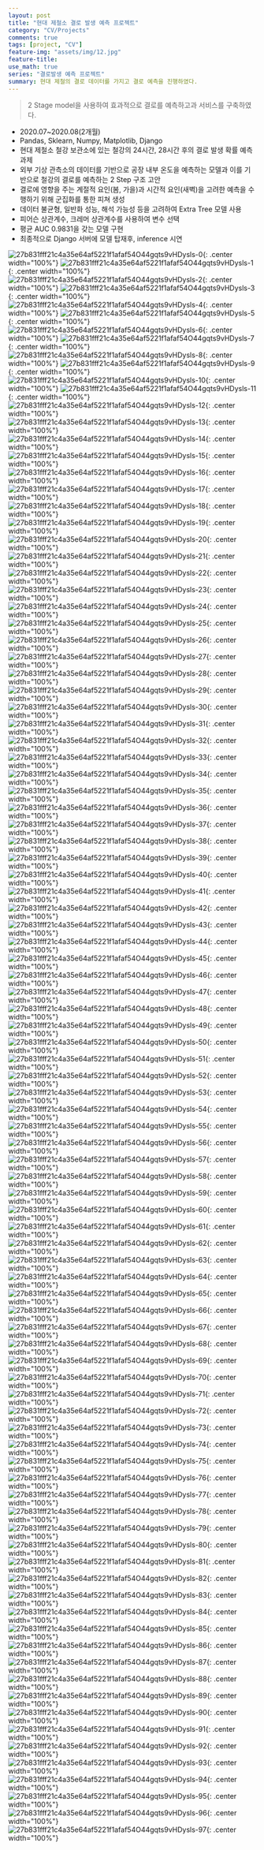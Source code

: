 ```yaml
---
layout: post
title: "현대 제철소 결로 발생 예측 프로젝트"
category: "CV/Projects"
comments: true
tags: [project, "CV"]
feature-img: "assets/img/12.jpg"
feature-title:
use_math: true
series: "결로발생 예측 프로젝트"
summary: 현대 제철의 결로 데이터를 가지고 결로 예측을 진행하였다.
---
```


> 2 Stage model을 사용하여 효과적으로 결로를 예측하고과 서비스를 구축하였다.

<!-- <p style="text-align:center">파일을 불러오는데 시간이 좀 걸립니다!</p> -->

- 2020.07~2020.08(2개월)
- Pandas, Sklearn, Numpy, Matplotlib, Django
- 현대 제철소 철강 보관소에 있는 철강의 24시간, 28시간 후의 결로 발생 확률 예측 과제
- 외부 기상 관측소의 데이터를 기반으로 공장 내부 온도을 예측하는 모델과 이를 기반으로 철강의 결로를 예측하는 2 Step 구조 고안
- 결로에 영향을 주는 계절적 요인(봄, 가을)과 시간적 요인(새벽)을 고려한 예측을 수행하기 위해 군집화를 통한 피쳐 생성
- 데이터 불균형, 일반화 성능, 해석 가능성 등을 고려하여 Extra Tree 모델 사용
- 피어슨 상관계수, 크레머 상관계수를 사용하여 변수 선택
- 평균 AUC 0.9831을 갖는 모델 구현
- 최종적으로 Django 서버에 모델 탑재후, inference 시연

![27b831fff21c4a35e64af5221f1afaf54O44gqts9vHDysls-0](https://user-images.githubusercontent.com/37871541/92864343-f2140b80-f437-11ea-997b-dd520c2fb9c9.jpg){: .center width="100%"}
![27b831fff21c4a35e64af5221f1afaf54O44gqts9vHDysls-1](https://user-images.githubusercontent.com/37871541/92863970-8e89de00-f437-11ea-8b55-a13d5e5cdd67.jpg){: .center width="100%"}
![27b831fff21c4a35e64af5221f1afaf54O44gqts9vHDysls-2](https://user-images.githubusercontent.com/37871541/92863975-8f227480-f437-11ea-8d4e-527f9846b610.jpg){: .center width="100%"}
![27b831fff21c4a35e64af5221f1afaf54O44gqts9vHDysls-3](https://user-images.githubusercontent.com/37871541/92863976-9053a180-f437-11ea-9e3b-d81f20d23b07.jpg){: .center width="100%"}
![27b831fff21c4a35e64af5221f1afaf54O44gqts9vHDysls-4](https://user-images.githubusercontent.com/37871541/92863978-9053a180-f437-11ea-9d5d-5a2ac0a49fb5.jpg){: .center width="100%"}
![27b831fff21c4a35e64af5221f1afaf54O44gqts9vHDysls-5](https://user-images.githubusercontent.com/37871541/92863980-90ec3800-f437-11ea-9a3c-b9c1869fa3cf.jpg){: .center width="100%"}
![27b831fff21c4a35e64af5221f1afaf54O44gqts9vHDysls-6](https://user-images.githubusercontent.com/37871541/92863981-9184ce80-f437-11ea-8953-d01393e830b2.jpg){: .center width="100%"}
![27b831fff21c4a35e64af5221f1afaf54O44gqts9vHDysls-7](https://user-images.githubusercontent.com/37871541/92863985-921d6500-f437-11ea-9908-e9f6127aeaa5.jpg){: .center width="100%"}
![27b831fff21c4a35e64af5221f1afaf54O44gqts9vHDysls-8](https://user-images.githubusercontent.com/37871541/92863987-93e72880-f437-11ea-91c3-98a5cae200aa.jpg){: .center width="100%"}
![27b831fff21c4a35e64af5221f1afaf54O44gqts9vHDysls-9](https://user-images.githubusercontent.com/37871541/92863988-93e72880-f437-11ea-90ea-01aa7f981329.jpg){: .center width="100%"}
![27b831fff21c4a35e64af5221f1afaf54O44gqts9vHDysls-10](https://user-images.githubusercontent.com/37871541/92863989-947fbf00-f437-11ea-9c1e-c23be4fc3736.jpg){: .center width="100%"}
![27b831fff21c4a35e64af5221f1afaf54O44gqts9vHDysls-11](https://user-images.githubusercontent.com/37871541/92863993-95185580-f437-11ea-97e8-d71759ec8cbb.jpg){: .center width="100%"}
![27b831fff21c4a35e64af5221f1afaf54O44gqts9vHDysls-12](https://user-images.githubusercontent.com/37871541/92863996-95b0ec00-f437-11ea-8871-39974b0a7b11.jpg){: .center width="100%"}
![27b831fff21c4a35e64af5221f1afaf54O44gqts9vHDysls-13](https://user-images.githubusercontent.com/37871541/92863997-95b0ec00-f437-11ea-88b8-ec96fafc15e3.jpg){: .center width="100%"}
![27b831fff21c4a35e64af5221f1afaf54O44gqts9vHDysls-14](https://user-images.githubusercontent.com/37871541/92863998-977aaf80-f437-11ea-8f6e-8fe8095ed2bf.jpg){: .center width="100%"}
![27b831fff21c4a35e64af5221f1afaf54O44gqts9vHDysls-15](https://user-images.githubusercontent.com/37871541/92863999-98134600-f437-11ea-990d-313aeb22773c.jpg){: .center width="100%"}
![27b831fff21c4a35e64af5221f1afaf54O44gqts9vHDysls-16](https://user-images.githubusercontent.com/37871541/92864000-98134600-f437-11ea-90e5-9cbb8b364849.jpg){: .center width="100%"}
![27b831fff21c4a35e64af5221f1afaf54O44gqts9vHDysls-17](https://user-images.githubusercontent.com/37871541/92864004-99dd0980-f437-11ea-9516-aa61efac5c05.jpg){: .center width="100%"}
![27b831fff21c4a35e64af5221f1afaf54O44gqts9vHDysls-18](https://user-images.githubusercontent.com/37871541/92864005-9a75a000-f437-11ea-9600-0a46f0b5afe9.jpg){: .center width="100%"}
![27b831fff21c4a35e64af5221f1afaf54O44gqts9vHDysls-19](https://user-images.githubusercontent.com/37871541/92864006-9a75a000-f437-11ea-9cf2-5d21e7d823a9.jpg){: .center width="100%"}
![27b831fff21c4a35e64af5221f1afaf54O44gqts9vHDysls-20](https://user-images.githubusercontent.com/37871541/92864007-9b0e3680-f437-11ea-8f35-c6543e77fa34.jpg){: .center width="100%"}
![27b831fff21c4a35e64af5221f1afaf54O44gqts9vHDysls-21](https://user-images.githubusercontent.com/37871541/92864010-9ba6cd00-f437-11ea-8145-ccd38f416bbc.jpg){: .center width="100%"}
![27b831fff21c4a35e64af5221f1afaf54O44gqts9vHDysls-22](https://user-images.githubusercontent.com/37871541/92864011-9c3f6380-f437-11ea-8da2-d807f06d38f9.jpg){: .center width="100%"}
![27b831fff21c4a35e64af5221f1afaf54O44gqts9vHDysls-23](https://user-images.githubusercontent.com/37871541/92864012-9cd7fa00-f437-11ea-9842-54398ea82deb.jpg){: .center width="100%"}
![27b831fff21c4a35e64af5221f1afaf54O44gqts9vHDysls-24](https://user-images.githubusercontent.com/37871541/92864013-9d709080-f437-11ea-980f-8db74c730061.jpg){: .center width="100%"}
![27b831fff21c4a35e64af5221f1afaf54O44gqts9vHDysls-25](https://user-images.githubusercontent.com/37871541/92864014-9e092700-f437-11ea-8b81-8698901e2dd1.jpg){: .center width="100%"}
![27b831fff21c4a35e64af5221f1afaf54O44gqts9vHDysls-26](https://user-images.githubusercontent.com/37871541/92864017-9ea1bd80-f437-11ea-8761-daed3a438836.jpg){: .center width="100%"}
![27b831fff21c4a35e64af5221f1afaf54O44gqts9vHDysls-27](https://user-images.githubusercontent.com/37871541/92864018-9ea1bd80-f437-11ea-925a-b7a3a45717e7.jpg){: .center width="100%"}
![27b831fff21c4a35e64af5221f1afaf54O44gqts9vHDysls-28](https://user-images.githubusercontent.com/37871541/92864019-a06b8100-f437-11ea-8f22-5cde6ef0edcb.jpg){: .center width="100%"}
![27b831fff21c4a35e64af5221f1afaf54O44gqts9vHDysls-29](https://user-images.githubusercontent.com/37871541/92864020-a1041780-f437-11ea-9f60-9dbb20a169a1.jpg){: .center width="100%"}
![27b831fff21c4a35e64af5221f1afaf54O44gqts9vHDysls-30](https://user-images.githubusercontent.com/37871541/92864021-a1041780-f437-11ea-9bb1-8c3e1cb6ef51.jpg){: .center width="100%"}
![27b831fff21c4a35e64af5221f1afaf54O44gqts9vHDysls-31](https://user-images.githubusercontent.com/37871541/92864022-a19cae00-f437-11ea-8a64-39f005759e88.jpg){: .center width="100%"}
![27b831fff21c4a35e64af5221f1afaf54O44gqts9vHDysls-32](https://user-images.githubusercontent.com/37871541/92864024-a2354480-f437-11ea-9503-d7c1d96d2910.jpg){: .center width="100%"}
![27b831fff21c4a35e64af5221f1afaf54O44gqts9vHDysls-33](https://user-images.githubusercontent.com/37871541/92864025-a2cddb00-f437-11ea-836c-2ca22e2b6046.jpg){: .center width="100%"}
![27b831fff21c4a35e64af5221f1afaf54O44gqts9vHDysls-34](https://user-images.githubusercontent.com/37871541/92864027-a3667180-f437-11ea-83e8-76de088fb319.jpg){: .center width="100%"}
![27b831fff21c4a35e64af5221f1afaf54O44gqts9vHDysls-35](https://user-images.githubusercontent.com/37871541/92864029-a3667180-f437-11ea-938f-39c7f5b05d1b.jpg){: .center width="100%"}
![27b831fff21c4a35e64af5221f1afaf54O44gqts9vHDysls-36](https://user-images.githubusercontent.com/37871541/92864030-a3ff0800-f437-11ea-9c8b-fd1f68964d64.jpg){: .center width="100%"}
![27b831fff21c4a35e64af5221f1afaf54O44gqts9vHDysls-37](https://user-images.githubusercontent.com/37871541/92864031-a4979e80-f437-11ea-9ec5-5561e6e82980.jpg){: .center width="100%"}
![27b831fff21c4a35e64af5221f1afaf54O44gqts9vHDysls-38](https://user-images.githubusercontent.com/37871541/92864033-a5303500-f437-11ea-9945-a1d0e812c4e1.jpg){: .center width="100%"}
![27b831fff21c4a35e64af5221f1afaf54O44gqts9vHDysls-39](https://user-images.githubusercontent.com/37871541/92864035-a5c8cb80-f437-11ea-94d8-344b658ceec0.jpg){: .center width="100%"}
![27b831fff21c4a35e64af5221f1afaf54O44gqts9vHDysls-40](https://user-images.githubusercontent.com/37871541/92864037-a6616200-f437-11ea-9b1c-615f6a05ed30.jpg){: .center width="100%"}
![27b831fff21c4a35e64af5221f1afaf54O44gqts9vHDysls-41](https://user-images.githubusercontent.com/37871541/92864039-a6f9f880-f437-11ea-9970-2e088ee57edb.jpg){: .center width="100%"}
![27b831fff21c4a35e64af5221f1afaf54O44gqts9vHDysls-42](https://user-images.githubusercontent.com/37871541/92864041-a6f9f880-f437-11ea-91d6-1c95a1b260e7.jpg){: .center width="100%"}
![27b831fff21c4a35e64af5221f1afaf54O44gqts9vHDysls-43](https://user-images.githubusercontent.com/37871541/92864045-a7928f00-f437-11ea-920c-3f3df922ea89.jpg){: .center width="100%"}
![27b831fff21c4a35e64af5221f1afaf54O44gqts9vHDysls-44](https://user-images.githubusercontent.com/37871541/92864051-a8c3bc00-f437-11ea-9ae9-b7387f0acfc4.jpg){: .center width="100%"}
![27b831fff21c4a35e64af5221f1afaf54O44gqts9vHDysls-45](https://user-images.githubusercontent.com/37871541/92864054-a95c5280-f437-11ea-91f7-7d7536d74b51.jpg){: .center width="100%"}
![27b831fff21c4a35e64af5221f1afaf54O44gqts9vHDysls-46](https://user-images.githubusercontent.com/37871541/92864056-a9f4e900-f437-11ea-96eb-4945d4d831e3.jpg){: .center width="100%"}
![27b831fff21c4a35e64af5221f1afaf54O44gqts9vHDysls-47](https://user-images.githubusercontent.com/37871541/92864058-aa8d7f80-f437-11ea-9fad-99f38d1a5bec.jpg){: .center width="100%"}
![27b831fff21c4a35e64af5221f1afaf54O44gqts9vHDysls-48](https://user-images.githubusercontent.com/37871541/92864060-ab261600-f437-11ea-9f3f-7de8b7437b9b.jpg){: .center width="100%"}
![27b831fff21c4a35e64af5221f1afaf54O44gqts9vHDysls-49](https://user-images.githubusercontent.com/37871541/92864062-abbeac80-f437-11ea-8072-402c024f5e10.jpg){: .center width="100%"}
![27b831fff21c4a35e64af5221f1afaf54O44gqts9vHDysls-50](https://user-images.githubusercontent.com/37871541/92864066-acefd980-f437-11ea-877c-945e1866fba5.jpg){: .center width="100%"}
![27b831fff21c4a35e64af5221f1afaf54O44gqts9vHDysls-51](https://user-images.githubusercontent.com/37871541/92864070-ad887000-f437-11ea-8cb6-9034d501e284.jpg){: .center width="100%"}
![27b831fff21c4a35e64af5221f1afaf54O44gqts9vHDysls-52](https://user-images.githubusercontent.com/37871541/92864072-ae210680-f437-11ea-9d7b-6417a2fb9119.jpg){: .center width="100%"}
![27b831fff21c4a35e64af5221f1afaf54O44gqts9vHDysls-53](https://user-images.githubusercontent.com/37871541/92864074-aeb99d00-f437-11ea-8613-442f25d99142.jpg){: .center width="100%"}
![27b831fff21c4a35e64af5221f1afaf54O44gqts9vHDysls-54](https://user-images.githubusercontent.com/37871541/92864079-af523380-f437-11ea-9317-3124624aadf8.jpg){: .center width="100%"}
![27b831fff21c4a35e64af5221f1afaf54O44gqts9vHDysls-55](https://user-images.githubusercontent.com/37871541/92864081-afeaca00-f437-11ea-9780-b211ae1baeed.jpg){: .center width="100%"}
![27b831fff21c4a35e64af5221f1afaf54O44gqts9vHDysls-56](https://user-images.githubusercontent.com/37871541/92864084-b0836080-f437-11ea-8767-f7748b676b61.jpg){: .center width="100%"}
![27b831fff21c4a35e64af5221f1afaf54O44gqts9vHDysls-57](https://user-images.githubusercontent.com/37871541/92864086-b11bf700-f437-11ea-885a-0bc8bc2c314c.jpg){: .center width="100%"}
![27b831fff21c4a35e64af5221f1afaf54O44gqts9vHDysls-58](https://user-images.githubusercontent.com/37871541/92864088-b11bf700-f437-11ea-9473-6fdf02305f24.jpg){: .center width="100%"}
![27b831fff21c4a35e64af5221f1afaf54O44gqts9vHDysls-59](https://user-images.githubusercontent.com/37871541/92864091-b1b48d80-f437-11ea-86a1-fc62c8dc7df9.jpg){: .center width="100%"}
![27b831fff21c4a35e64af5221f1afaf54O44gqts9vHDysls-60](https://user-images.githubusercontent.com/37871541/92864093-b1b48d80-f437-11ea-9b9b-9f97e9f760bd.jpg){: .center width="100%"}
![27b831fff21c4a35e64af5221f1afaf54O44gqts9vHDysls-61](https://user-images.githubusercontent.com/37871541/92864096-b24d2400-f437-11ea-8ccc-d6c26803ba90.jpg){: .center width="100%"}
![27b831fff21c4a35e64af5221f1afaf54O44gqts9vHDysls-62](https://user-images.githubusercontent.com/37871541/92864099-b2e5ba80-f437-11ea-80e2-934546cc2dee.jpg){: .center width="100%"}
![27b831fff21c4a35e64af5221f1afaf54O44gqts9vHDysls-63](https://user-images.githubusercontent.com/37871541/92864102-b37e5100-f437-11ea-8c61-d90145c1e799.jpg){: .center width="100%"}
![27b831fff21c4a35e64af5221f1afaf54O44gqts9vHDysls-64](https://user-images.githubusercontent.com/37871541/92864106-b416e780-f437-11ea-9c00-8de31fbff46d.jpg){: .center width="100%"}
![27b831fff21c4a35e64af5221f1afaf54O44gqts9vHDysls-65](https://user-images.githubusercontent.com/37871541/92864107-b416e780-f437-11ea-9be3-83ef57a13471.jpg){: .center width="100%"}
![27b831fff21c4a35e64af5221f1afaf54O44gqts9vHDysls-66](https://user-images.githubusercontent.com/37871541/92864111-b5e0ab00-f437-11ea-95ca-6d9c90c985d7.jpg){: .center width="100%"}
![27b831fff21c4a35e64af5221f1afaf54O44gqts9vHDysls-67](https://user-images.githubusercontent.com/37871541/92864115-b6794180-f437-11ea-9f52-649f5b632130.jpg){: .center width="100%"}
![27b831fff21c4a35e64af5221f1afaf54O44gqts9vHDysls-68](https://user-images.githubusercontent.com/37871541/92864116-b711d800-f437-11ea-94ef-ea4201ca6442.jpg){: .center width="100%"}
![27b831fff21c4a35e64af5221f1afaf54O44gqts9vHDysls-69](https://user-images.githubusercontent.com/37871541/92864120-b711d800-f437-11ea-9698-76b6f279e793.jpg){: .center width="100%"}
![27b831fff21c4a35e64af5221f1afaf54O44gqts9vHDysls-70](https://user-images.githubusercontent.com/37871541/92864123-b7aa6e80-f437-11ea-816b-7e3b2f415734.jpg){: .center width="100%"}
![27b831fff21c4a35e64af5221f1afaf54O44gqts9vHDysls-71](https://user-images.githubusercontent.com/37871541/92864124-b8430500-f437-11ea-8d95-0648cdd6da0c.jpg){: .center width="100%"}
![27b831fff21c4a35e64af5221f1afaf54O44gqts9vHDysls-72](https://user-images.githubusercontent.com/37871541/92864128-b8db9b80-f437-11ea-8fa5-c56c6ee09204.jpg){: .center width="100%"}
![27b831fff21c4a35e64af5221f1afaf54O44gqts9vHDysls-73](https://user-images.githubusercontent.com/37871541/92864130-b9743200-f437-11ea-8fd3-4b528140bbbc.jpg){: .center width="100%"}
![27b831fff21c4a35e64af5221f1afaf54O44gqts9vHDysls-74](https://user-images.githubusercontent.com/37871541/92864136-baa55f00-f437-11ea-9c53-26f12b66de29.jpg){: .center width="100%"}
![27b831fff21c4a35e64af5221f1afaf54O44gqts9vHDysls-75](https://user-images.githubusercontent.com/37871541/92864139-bb3df580-f437-11ea-9aba-82fddc8633a1.jpg){: .center width="100%"}
![27b831fff21c4a35e64af5221f1afaf54O44gqts9vHDysls-76](https://user-images.githubusercontent.com/37871541/92864141-bbd68c00-f437-11ea-9742-6850d80b9e2a.jpg){: .center width="100%"}
![27b831fff21c4a35e64af5221f1afaf54O44gqts9vHDysls-77](https://user-images.githubusercontent.com/37871541/92864145-bc6f2280-f437-11ea-8f82-3a44cbe8d0da.jpg){: .center width="100%"}
![27b831fff21c4a35e64af5221f1afaf54O44gqts9vHDysls-78](https://user-images.githubusercontent.com/37871541/92864147-bc6f2280-f437-11ea-85cf-967c21951a02.jpg){: .center width="100%"}
![27b831fff21c4a35e64af5221f1afaf54O44gqts9vHDysls-79](https://user-images.githubusercontent.com/37871541/92864149-bd07b900-f437-11ea-9927-f192351a3eb1.jpg){: .center width="100%"}
![27b831fff21c4a35e64af5221f1afaf54O44gqts9vHDysls-80](https://user-images.githubusercontent.com/37871541/92864151-bda04f80-f437-11ea-8db4-e44c1a57509e.jpg){: .center width="100%"}
![27b831fff21c4a35e64af5221f1afaf54O44gqts9vHDysls-81](https://user-images.githubusercontent.com/37871541/92864153-be38e600-f437-11ea-9297-e916b8a719ad.jpg){: .center width="100%"}
![27b831fff21c4a35e64af5221f1afaf54O44gqts9vHDysls-82](https://user-images.githubusercontent.com/37871541/92864156-be38e600-f437-11ea-9460-88ef8aa52910.jpg){: .center width="100%"}
![27b831fff21c4a35e64af5221f1afaf54O44gqts9vHDysls-83](https://user-images.githubusercontent.com/37871541/92864157-bed17c80-f437-11ea-8f9c-f387d763c6c4.jpg){: .center width="100%"}
![27b831fff21c4a35e64af5221f1afaf54O44gqts9vHDysls-84](https://user-images.githubusercontent.com/37871541/92864161-bf6a1300-f437-11ea-91ab-f4ab4171d224.jpg){: .center width="100%"}
![27b831fff21c4a35e64af5221f1afaf54O44gqts9vHDysls-85](https://user-images.githubusercontent.com/37871541/92864163-c002a980-f437-11ea-9307-1b945336d2b0.jpg){: .center width="100%"}
![27b831fff21c4a35e64af5221f1afaf54O44gqts9vHDysls-86](https://user-images.githubusercontent.com/37871541/92864165-c09b4000-f437-11ea-916a-b4effa1efac1.jpg){: .center width="100%"}
![27b831fff21c4a35e64af5221f1afaf54O44gqts9vHDysls-87](https://user-images.githubusercontent.com/37871541/92864170-c09b4000-f437-11ea-8bf5-381ec0b55751.jpg){: .center width="100%"}
![27b831fff21c4a35e64af5221f1afaf54O44gqts9vHDysls-88](https://user-images.githubusercontent.com/37871541/92864174-c133d680-f437-11ea-96ec-863527e62542.jpg){: .center width="100%"}
![27b831fff21c4a35e64af5221f1afaf54O44gqts9vHDysls-89](https://user-images.githubusercontent.com/37871541/92864176-c1cc6d00-f437-11ea-81ea-5c301648ba20.jpg){: .center width="100%"}
![27b831fff21c4a35e64af5221f1afaf54O44gqts9vHDysls-90](https://user-images.githubusercontent.com/37871541/92864181-c2fd9a00-f437-11ea-9846-100dc9fa7e3e.jpg){: .center width="100%"}
![27b831fff21c4a35e64af5221f1afaf54O44gqts9vHDysls-91](https://user-images.githubusercontent.com/37871541/92864183-c3963080-f437-11ea-8c28-91837d26ee97.jpg){: .center width="100%"}
![27b831fff21c4a35e64af5221f1afaf54O44gqts9vHDysls-92](https://user-images.githubusercontent.com/37871541/92864186-c42ec700-f437-11ea-84dc-03ff5617b0e5.jpg){: .center width="100%"}
![27b831fff21c4a35e64af5221f1afaf54O44gqts9vHDysls-93](https://user-images.githubusercontent.com/37871541/92864188-c4c75d80-f437-11ea-9b5d-22567392fa8a.jpg){: .center width="100%"}
![27b831fff21c4a35e64af5221f1afaf54O44gqts9vHDysls-94](https://user-images.githubusercontent.com/37871541/92864191-c55ff400-f437-11ea-91ee-f738a9eb034d.jpg){: .center width="100%"}
![27b831fff21c4a35e64af5221f1afaf54O44gqts9vHDysls-95](https://user-images.githubusercontent.com/37871541/92864193-c5f88a80-f437-11ea-97fe-d2cd406b51c0.jpg){: .center width="100%"}
![27b831fff21c4a35e64af5221f1afaf54O44gqts9vHDysls-96](https://user-images.githubusercontent.com/37871541/92864196-c6912100-f437-11ea-8d30-e009b75c8e2d.jpg){: .center width="100%"}
![27b831fff21c4a35e64af5221f1afaf54O44gqts9vHDysls-97](https://user-images.githubusercontent.com/37871541/92864198-c729b780-f437-11ea-867b-8dbd63d548b0.jpg){: .center width="100%"}
